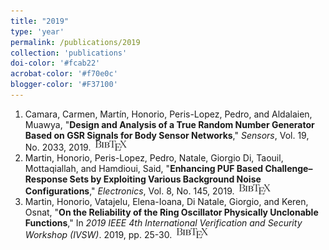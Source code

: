```yaml
---
title: "2019"
type: 'year'
permalink: /publications/2019
collection: 'publications'
doi-color: '#fcab22'
acrobat-color: '#f70e0c'
blogger-color: '#F37100'
---
```

1. Camara, Carmen, Martín, Honorio, Peris-Lopez, Pedro, and Aldalaien, Muawya, "**Design and Analysis of a True Random Number Generator Based on GSR Signals for Body Sensor Networks**," *Sensors*, Vol. 19, No. 2033, 2019. <a href='https://www.mdpi.com/1424-8220/19/9/2033' target='_blank'><i class='fas fa-fw fa-link'></i></a> <a href='https://dx.doi.org/10.3390/s19092033' target='_blank'><i class='ai ai-fw ai-doi' style='color: {{ page.doi-color }}'></i></a> &nbsp;<a href='/publications/bibtex#s19092033' target='_blank' class='btn btn--mcwbibtex'><img src='../images/BibTeX_logo-16px-high.png'/></a>
1. Martin, Honorio, Peris-Lopez, Pedro, Natale, Giorgio Di, Taouil, Mottaqiallah, and Hamdioui, Said, "**Enhancing PUF Based Challenge–Response Sets by Exploiting Various Background Noise Configurations**," *Electronics*, Vol. 8, No. 145, 2019. <a href='https://www.mdpi.com/2079-9292/8/2/145' target='_blank'><i class='fas fa-fw fa-link'></i></a> <a href='https://dx.doi.org/10.3390/electronics8020145' target='_blank'><i class='ai ai-fw ai-doi' style='color: {{ page.doi-color }}'></i></a> &nbsp;<a href='/publications/bibtex#electronics8020145' target='_blank' class='btn btn--mcwbibtex'><img src='../images/BibTeX_logo-16px-high.png'/></a>
1. Martin, Honorio, Vatajelu, Elena-Ioana, Di Natale, Giorgio, and Keren, Osnat, "**On the Reliability of the Ring Oscillator Physically Unclonable Functions**," In *2019 IEEE 4th International Verification and Security Workshop (IVSW)*. 2019, pp. 25-30. <a href='https://dx.doi.org/10.1109/IVSW.2019.8854401' target='_blank'><i class='ai ai-fw ai-doi' style='color: {{ page.doi-color }}'></i></a> &nbsp;<a href='/publications/bibtex#8854401' target='_blank' class='btn btn--mcwbibtex'><img src='../images/BibTeX_logo-16px-high.png'/></a>
